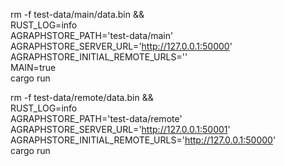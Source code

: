 rm -f test-data/main/data.bin && \
  RUST_LOG=info \
  AGRAPHSTORE_PATH='test-data/main' \
  AGRAPHSTORE_SERVER_URL='http://127.0.0.1:50000' \
  AGRAPHSTORE_INITIAL_REMOTE_URLS='' \
  MAIN=true \
  cargo run

rm -f test-data/remote/data.bin && \
  RUST_LOG=info \
  AGRAPHSTORE_PATH='test-data/remote' \
  AGRAPHSTORE_SERVER_URL='http://127.0.0.1:50001' \
  AGRAPHSTORE_INITIAL_REMOTE_URLS='http://127.0.0.1:50000' \
  cargo run
